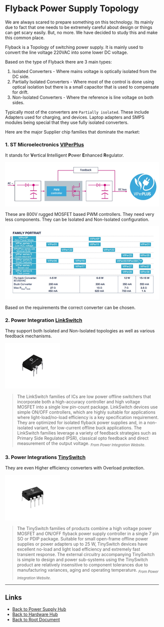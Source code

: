 # Flyback Power Supply Topology

We are always scared to prepare something on this technology.
Its mainly due to fact that one needs to be extremely careful about design or things can get scary easily.
But, no more. We have decided to study this and make this common place.

Flyback is a Topology of switching power supply.
It is mainly used to convert the line voltage 220VAC into some lower DC voltage.

Based on the type of Flyback there are 3 main types:

1. Isolated Converters - Where mains voltage is optically isolated from the DC side.
2. Partially Isolated Converters - Where most of the control is done using optical isolation but there is a small capacitor that is used to compensate for drift.
3. Non-Isolated Converters - Where the reference is line voltage on both sides.

Typically most of the converters are `Partially isolated`.
These include Adapters used for charging, and devices.
Laptop adapters and SMPS modules being special that they use fully isolated converters.

Here are the major Supplier chip families that dominate the market:

### 1. ST Microelectronics [VIPerPlus][1]

It stands for **V**ertical **I**ntelligent **P**ower **E**nhanced **R**egulator.

![Viper Plus Circuit Topology](./flyback-power-supply/2021-10-03-10-10-43.png)

These are 800V rugged MOSFET based PWM controllers. They need very less components. They can be Isolated and Non-Isolated configuration.

![Viper Family Portrait](./flyback-power-supply/2021-10-03-10-08-31.png)

Based on the requirements the correct converter can be chosen.

### 2. Power Integration [LinkSwitch][2]
They support both Isolated and Non-Isolated topologies as well as various feedback mechanisms.

![LinkSwitch IC Picture](./flyback-power-supply/2021-10-03-10-24-52.png)

> The LinkSwitch families of ICs are low power offline switchers that incorporate both a high-accuracy controller and high voltage MOSFET into a single low pin-count package. LinkSwitch devices use simple ON/OFF controllers, which are highly suitable for applications where light-load/no-load efficiency is a key specification requirement. They are optimized for isolated flyback power supplies and, in a non-isolated variant, for low-current offline buck applications. The LinkSwitch families leverage a variety of feedback strategies such as Primary Side Regulated (PSR), classical opto feedback and direct measurement of the output voltage.
> <sub>*From Power Integration Website*.</sub>

### 3. Power Integrations [TinySwitch][3]
They are even Higher efficiency converters with Overload protection.

![TinySwitch IC Picture](./flyback-power-supply/2021-10-03-10-28-54.png)

> The TinySwitch families of products combine a high voltage power MOSFET and ON/OFF flyback power supply controller in a single 7 pin SO or PDIP package. Suitable for small open-frame offline power supplies or power adapters up to 25 W, TinySwitch devices have excellent no-load and light load efficiency and extremely fast transient response. The external circuitry accompanying TinySwitch is simple to design and power sub-systems using the TinySwitch product are relatively insensitive to component tolerances due to manufacturing variances, aging and operating temperature.
> <sub>*From Power Integration Website*.</sub>

  [1]:https://www.st.com/content/st_com/en/products/power-management/ac-dc-converters/high-voltage-converters/viperplus.html
  [2]:https://www.power.com/products/linkswitch
  [3]:https://www.power.com/products/tinyswitch

----
<!-- Footer Begins Here -->
## Links

- [Back to Power Supply Hub](./README.md)
- [Back to Hardware Hub](../README.md)
- [Back to Root Document](../../README.md)
